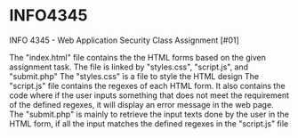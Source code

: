 # INFO4345
INFO 4345 - Web Application Security
Class Assignment [#01]

The "index.html" file contains the the HTML forms based on the given assignment task. The file is linked by "styles.css", "script.js", and "submit.php"
The "styles.css" is a file to style the HTML design
The "script.js" file contains the regexes of each HTML form. It also contains the code where if the user inputs something that does not meet the requirement of the defined regexes, it will display an error message in the web page.
The "submit.php" is mainly to retrieve the input texts done by the user in the HTML form, if all the input matches the defined regexes in the "script.js" file
